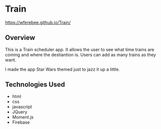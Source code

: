 # Train

https://wferebee.github.io/Train/
## Overview

  This is a Train scheduler app. It allows the user to see what time trains are coming and where the destiantion is.
  Users can add as many trains as they want.
  
  I made the app Star Wars themed just to jazz it up a little.
  
 ## Technologies Used
  
  * html
  * css
  * javascript
  * JQuery
  * Moment.js
  * Firebase
  
 
